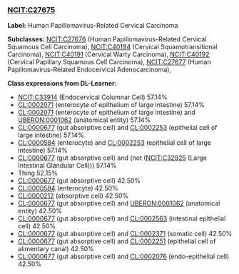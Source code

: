 
### [NCIT:C27675](http://purl.obolibrary.org/obo/NCIT_C27675)
**Label:** Human Papillomavirus-Related Cervical Carcinoma

**Subclasses:** [NCIT:C27676](http://purl.obolibrary.org/obo/NCIT_C27676) (Human Papillomavirus-Related Cervical Squamous Cell Carcinoma), [NCIT:C40194](http://purl.obolibrary.org/obo/NCIT_C40194) (Cervical Squamotransitional Carcinoma), [NCIT:C40191](http://purl.obolibrary.org/obo/NCIT_C40191) (Cervical Warty Carcinoma), [NCIT:C40192](http://purl.obolibrary.org/obo/NCIT_C40192) (Cervical Papillary Squamous Cell Carcinoma), [NCIT:C27677](http://purl.obolibrary.org/obo/NCIT_C27677) (Human Papillomavirus-Related Endocervical Adenocarcinoma), 

**Class expressions from DL-Learner:**

- [NCIT:C33914](http://purl.obolibrary.org/obo/NCIT_C33914) (Endocervical Columnar Cell) 57.14%
- [CL:0002071](http://purl.obolibrary.org/obo/CL_0002071) (enterocyte of epithelium of large intestine) 57.14%
- [CL:0002071](http://purl.obolibrary.org/obo/CL_0002071) (enterocyte of epithelium of large intestine) and [UBERON:0001062](http://purl.obolibrary.org/obo/UBERON_0001062) (anatomical entity) 57.14%
- [CL:0000677](http://purl.obolibrary.org/obo/CL_0000677) (gut absorptive cell) and [CL:0002253](http://purl.obolibrary.org/obo/CL_0002253) (epithelial cell of large intestine) 57.14%
- [CL:0000584](http://purl.obolibrary.org/obo/CL_0000584) (enterocyte) and [CL:0002253](http://purl.obolibrary.org/obo/CL_0002253) (epithelial cell of large intestine) 57.14%
- [CL:0000677](http://purl.obolibrary.org/obo/CL_0000677) (gut absorptive cell) and (not ([NCIT:C32925](http://purl.obolibrary.org/obo/NCIT_C32925) (Large Intestinal Glandular Cell))) 57.14%
- Thing 52.15%
- [CL:0000677](http://purl.obolibrary.org/obo/CL_0000677) (gut absorptive cell) 42.50%
- [CL:0000584](http://purl.obolibrary.org/obo/CL_0000584) (enterocyte) 42.50%
- [CL:0000212](http://purl.obolibrary.org/obo/CL_0000212) (absorptive cell) 42.50%
- [CL:0000677](http://purl.obolibrary.org/obo/CL_0000677) (gut absorptive cell) and [UBERON:0001062](http://purl.obolibrary.org/obo/UBERON_0001062) (anatomical entity) 42.50%
- [CL:0000677](http://purl.obolibrary.org/obo/CL_0000677) (gut absorptive cell) and [CL:0002563](http://purl.obolibrary.org/obo/CL_0002563) (intestinal epithelial cell) 42.50%
- [CL:0000677](http://purl.obolibrary.org/obo/CL_0000677) (gut absorptive cell) and [CL:0002371](http://purl.obolibrary.org/obo/CL_0002371) (somatic cell) 42.50%
- [CL:0000677](http://purl.obolibrary.org/obo/CL_0000677) (gut absorptive cell) and [CL:0002251](http://purl.obolibrary.org/obo/CL_0002251) (epithelial cell of alimentary canal) 42.50%
- [CL:0000677](http://purl.obolibrary.org/obo/CL_0000677) (gut absorptive cell) and [CL:0002076](http://purl.obolibrary.org/obo/CL_0002076) (endo-epithelial cell) 42.50%


